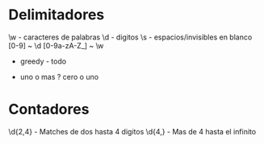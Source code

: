 # Delimitadores

\w - caracteres de palabras
\d - digitos
\s - espacios/invisibles en blanco
[0-9] ~ \d
[0-9a-zA-Z_] ~ \w
* greedy - todo
+ uno o mas
? cero o uno

# Contadores

\d{2,4} - Matches de dos hasta 4 digitos
\d{4,} - Mas de 4 hasta el infinito